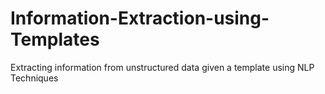 # Information-Extraction-using-Templates
Extracting information from unstructured data given a template using NLP Techniques
